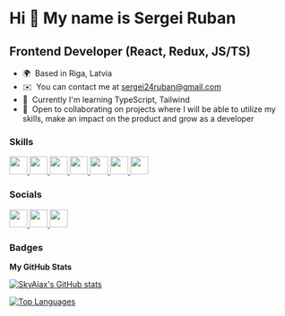 Hi 👋 My name is Sergei Ruban
=============================

Frontend Developer (React, Redux, JS/TS)
----------------------------------------

* 🌍  Based in Riga, Latvia
* ✉️  You can contact me at [sergei24ruban@gmail.com](mailto:sergei24ruban@gmail.com)
* 🧠  Currently I'm learning TypeScript, Tailwind
* 🤝  Open to collaborating on projects where I will be able to utilize my skills, make an impact on the product and grow as a developer

### Skills

<p align="left"> 
  <a href="https://developer.mozilla.org/en-US/docs/Web/JavaScript" target="_blank" rel="noreferrer"> <picture> <source media="(prefers-color-scheme: dark)" srcset="https://raw.githubusercontent.com/danielcranney/readme-generator/main/public/icons/skills/javascript-colored.svg" /> <source media="(prefers-color-scheme: light)" srcset="https://raw.githubusercontent.com/danielcranney/readme-generator/main/public/icons/skills/javascript-colored.svg" /> <img src="https://raw.githubusercontent.com/danielcranney/readme-generator/main/public/icons/skills/javascript-colored.svg" width="32" height="32" /> </picture> </a> 
  <a href="https://www.typescriptlang.org/" target="_blank" rel="noreferrer"> <picture> <source media="(prefers-color-scheme: dark)" srcset="https://raw.githubusercontent.com/danielcranney/readme-generator/main/public/icons/skills/typescript-colored.svg" /> <source media="(prefers-color-scheme: light)" srcset="https://raw.githubusercontent.com/danielcranney/readme-generator/main/public/icons/skills/typescript-colored.svg" /> <img src="https://raw.githubusercontent.com/danielcranney/readme-generator/main/public/icons/skills/typescript-colored.svg" width="32" height="32" /> </picture> </a> 
  <a href="https://reactjs.org/" target="_blank" rel="noreferrer"> <picture> <source media="(prefers-color-scheme: dark)" srcset="https://raw.githubusercontent.com/danielcranney/readme-generator/main/public/icons/skills/react-colored.svg" /> <source media="(prefers-color-scheme: light)" srcset="https://raw.githubusercontent.com/danielcranney/readme-generator/main/public/icons/skills/react-colored.svg" /> <img src="https://raw.githubusercontent.com/danielcranney/readme-generator/main/public/icons/skills/react-colored.svg" width="32" height="32" /> </picture> </a> 
  <a href="https://redux.js.org/" target="_blank" rel="noreferrer"> <picture> <source media="(prefers-color-scheme: dark)" srcset="https://raw.githubusercontent.com/danielcranney/readme-generator/main/public/icons/skills/redux-colored.svg" /> <source media="(prefers-color-scheme: light)" srcset="https://raw.githubusercontent.com/danielcranney/readme-generator/main/public/icons/skills/redux-colored.svg" /> <img src="https://raw.githubusercontent.com/danielcranney/readme-generator/main/public/icons/skills/redux-colored.svg" width="32" height="32" /> </picture> </a> 
  <a href="https://getbootstrap.com/" target="_blank" rel="noreferrer"> <picture> <source media="(prefers-color-scheme: dark)" srcset="https://raw.githubusercontent.com/danielcranney/readme-generator/main/public/icons/skills/bootstrap-colored.svg" /> <source media="(prefers-color-scheme: light)" srcset="https://raw.githubusercontent.com/danielcranney/readme-generator/main/public/icons/skills/bootstrap-colored.svg" /> <img src="https://raw.githubusercontent.com/danielcranney/readme-generator/main/public/icons/skills/bootstrap-colored.svg" width="32" height="32" /> </picture> </a> 
   <a href="https://nodejs.org/en/" target="_blank" rel="noreferrer"> <picture> <source media="(prefers-color-scheme: dark)" srcset="https://raw.githubusercontent.com/danielcranney/readme-generator/main/public/icons/skills/nodejs-colored.svg" /> <source media="(prefers-color-scheme: light)" srcset="https://raw.githubusercontent.com/danielcranney/readme-generator/main/public/icons/skills/nodejs-colored.svg" /> <img src="https://raw.githubusercontent.com/danielcranney/readme-generator/main/public/icons/skills/nodejs-colored.svg" width="32" height="32" /> </picture> </a> 
  <a href="https://www.figma.com/" target="_blank" rel="noreferrer"> <picture> <source media="(prefers-color-scheme: dark)" srcset="https://raw.githubusercontent.com/danielcranney/readme-generator/main/public/icons/skills/figma-colored.svg" /> <source media="(prefers-color-scheme: light)" srcset="https://raw.githubusercontent.com/danielcranney/readme-generator/main/public/icons/skills/figma-colored.svg" /> <img src="https://raw.githubusercontent.com/danielcranney/readme-generator/main/public/icons/skills/figma-colored.svg" width="32" height="32" /> </picture> </a> 
</p>

### Socials

<p align="left"> 
  <a href="https://www.github.com/SkyAjax" target="_blank" rel="noreferrer"> <picture> <source media="(prefers-color-scheme: dark)" srcset="https://raw.githubusercontent.com/danielcranney/readme-generator/main/public/icons/socials/github-dark.svg" /> <source media="(prefers-color-scheme: light)" srcset="https://raw.githubusercontent.com/danielcranney/readme-generator/main/public/icons/socials/github.svg" /> <img src="https://raw.githubusercontent.com/danielcranney/readme-generator/main/public/icons/socials/github.svg" width="32" height="32" /> </picture> </a> 
  <a href="https://www.linkedin.com/in/sergeiruban/" target="_blank" rel="noreferrer"> <picture> <source media="(prefers-color-scheme: dark)" srcset="https://raw.githubusercontent.com/danielcranney/readme-generator/main/public/icons/socials/linkedin.svg" /> <source media="(prefers-color-scheme: light)" srcset="https://raw.githubusercontent.com/danielcranney/readme-generator/main/public/icons/socials/linkedin.svg" /> <img src="https://raw.githubusercontent.com/danielcranney/readme-generator/main/public/icons/socials/linkedin.svg" width="32" height="32" /> </picture> </a>
   <a href="http://www.instagram.com/sergei24ruban" target="_blank" rel="noreferrer"> <picture> <source media="(prefers-color-scheme: dark)" srcset="https://raw.githubusercontent.com/danielcranney/readme-generator/main/public/icons/socials/instagram.svg" /> <source media="(prefers-color-scheme: light)" srcset="https://raw.githubusercontent.com/danielcranney/readme-generator/main/public/icons/socials/instagram.svg" /> <img src="https://raw.githubusercontent.com/danielcranney/readme-generator/main/public/icons/socials/instagram.svg" width="32" height="32" /> </picture> </a> 
</p>

### Badges

<b>My GitHub Stats</b>

<a href="http://www.github.com/SkyAjax"><img src="https://github-readme-stats.vercel.app/api?username=SkyAjax&show_icons=true&hide=&count_private=true&title_color=ef4444&text_color=ffffff&icon_color=0891b2&bg_color=171717&hide_border=true&show_icons=true" alt="SkyAjax's GitHub stats" /></a>

<a href="https://github.com/SkyAjax" align="left"><img src="https://github-readme-stats.vercel.app/api/top-langs/?username=SkyAjax&langs_count=10&title_color=ef4444&text_color=ffffff&icon_color=0891b2&bg_color=171717&hide_border=true&locale=en&custom_title=Top%20%Languages" alt="Top Languages" /></a>
